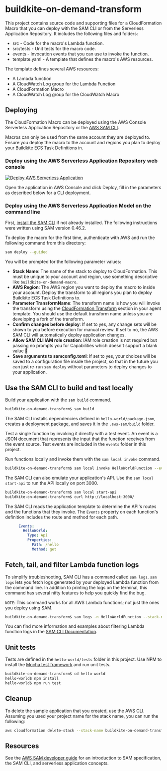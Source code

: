 # buildkite-on-demand-transform

This project contains source code and supporting files for a CloudFormation
Macro that you can deploy with the SAM CLI or from the Serverless Application
Repository. It includes the following files and folders:

- src - Code for the macro's Lambda function.
- src/tests - Unit tests for the macro code. 
- events - Invocation events that you can use to invoke the function.
- template.yaml - A template that defines the macro's AWS resources.

The template defines several AWS resources:

- A Lambda function
- A CloudWatch Log group for the Lambda Function
- A CloudFormation Macro
- A CloudWatch Log group for the CloudWatch Macro

## Deploying

The CloudFormation Macro can be deployed using the AWS Console Serverless
Application Repository or the [AWS SAM CLI](https://docs.aws.amazon.com/serverless-application-model/latest/developerguide/serverless-sam-reference.html#serverless-sam-cli).

Macros can only be used from the same account they are deployed to. Ensure you
deploy the macro to the account and regions you plan to deploy your Buildkite
ECS Task Definitions in.

### Deploy using the AWS Serverless Application Repository web console

[![Deploy AWS Serverless Application](https://cdn.rawgit.com/buildkite/cloudformation-launch-stack-button-svg/master/launch-stack.svg)](https://serverlessrepo.aws.amazon.com/applications/arn:aws:serverlessrepo:us-east-1:832577133680:applications~buildkite-on-demand-transform)

Open the application in AWS Console and click Deploy, fill in the parameters
as described below for a CLI deployment.

### Deploy using the AWS Serverless Application Model on the command line

First, [install the SAM CLI](https://docs.aws.amazon.com/serverless-application-model/latest/developerguide/serverless-sam-cli-install.html)
if not already installed. The following instructions were written using SAM
version 0.46.2.

To deploy the macro for the first time, authenticate with AWS and run the
following command from this directory:

```bash
sam deploy --guided
```

You will be prompted for the following parameter values:

* **Stack Name**: The name of the stack to deploy to CloudFormation. This must
be unique to your account and region, use something descriptive like
`buildkite-on-demand-macro`.
* **AWS Region**: The AWS region you want to deploy the macro to inside your
account. Deploy the transform to all regions you plan to deploy Buildkite ECS
Task Definitions to.
* **Parameter TransformName**: The transform name is how you will invoke the
transform using the [CloudFormation Transform](https://docs.aws.amazon.com/AWSCloudFormation/latest/UserGuide/transform-section-structure.html)
section in your agent template. You should use the default transform name unless
you are developing a fork of the transform.
* **Confirm changes before deploy**: If set to yes, any change sets will be shown to you before execution for manual review. If set to no, the AWS SAM CLI will automatically deploy application changes.
* **Allow SAM CLI IAM role creation**: IAM role creation is not required but
passing no prompts you for Capabilities which doesn't support a blank value 🤷
* **Save arguments to samconfig.toml**: If set to yes, your choices will be saved to a configuration file inside the project, so that in the future you can just re-run `sam deploy` without parameters to deploy changes to your application.

## Use the SAM CLI to build and test locally

Build your application with the `sam build` command.

```bash
buildkite-on-demand-transform$ sam build
```

The SAM CLI installs dependencies defined in `hello-world/package.json`, creates a deployment package, and saves it in the `.aws-sam/build` folder.

Test a single function by invoking it directly with a test event. An event is a JSON document that represents the input that the function receives from the event source. Test events are included in the `events` folder in this project.

Run functions locally and invoke them with the `sam local invoke` command.

```bash
buildkite-on-demand-transform$ sam local invoke HelloWorldFunction --event events/event.json
```

The SAM CLI can also emulate your application's API. Use the `sam local start-api` to run the API locally on port 3000.

```bash
buildkite-on-demand-transform$ sam local start-api
buildkite-on-demand-transform$ curl http://localhost:3000/
```

The SAM CLI reads the application template to determine the API's routes and the functions that they invoke. The `Events` property on each function's definition includes the route and method for each path.

```yaml
      Events:
        HelloWorld:
          Type: Api
          Properties:
            Path: /hello
            Method: get
```

## Fetch, tail, and filter Lambda function logs

To simplify troubleshooting, SAM CLI has a command called `sam logs`. `sam logs` lets you fetch logs generated by your deployed Lambda function from the command line. In addition to printing the logs on the terminal, this command has several nifty features to help you quickly find the bug.

`NOTE`: This command works for all AWS Lambda functions; not just the ones you deploy using SAM.

```bash
buildkite-on-demand-transform$ sam logs -n HelloWorldFunction --stack-name buildkite-on-demand-transform --tail
```

You can find more information and examples about filtering Lambda function logs in the [SAM CLI Documentation](https://docs.aws.amazon.com/serverless-application-model/latest/developerguide/serverless-sam-cli-logging.html).

## Unit tests

Tests are defined in the `hello-world/tests` folder in this project. Use NPM to install the [Mocha test framework](https://mochajs.org/) and run unit tests.

```bash
buildkite-on-demand-transform$ cd hello-world
hello-world$ npm install
hello-world$ npm run test
```

## Cleanup

To delete the sample application that you created, use the AWS CLI. Assuming you used your project name for the stack name, you can run the following:

```bash
aws cloudformation delete-stack --stack-name buildkite-on-demand-transform
```

## Resources

See the [AWS SAM developer guide](https://docs.aws.amazon.com/serverless-application-model/latest/developerguide/what-is-sam.html) for an introduction to SAM specification, the SAM CLI, and serverless application concepts.
